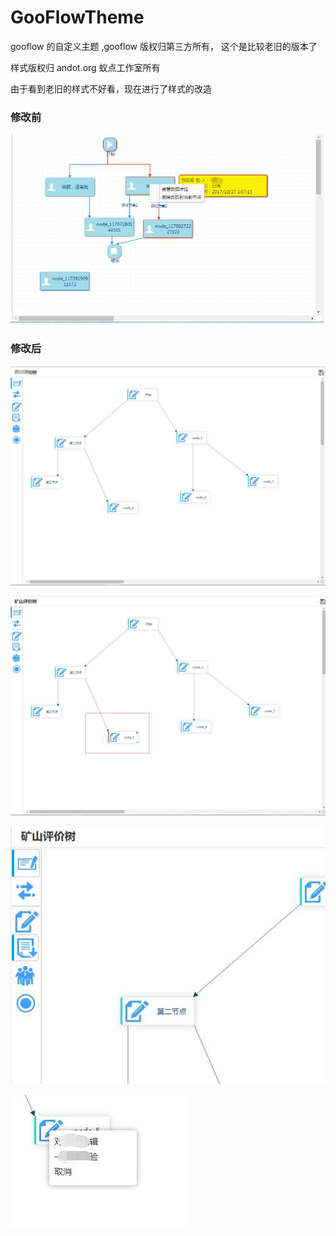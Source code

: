 # GooFlowTheme
gooflow 的自定义主题 ,gooflow 版权归第三方所有， 这个是比较老旧的版本了

样式版权归 andot.org 蚁点工作室所有

由于看到老旧的样式不好看，现在进行了样式的改造

### 修改前

![美化前](https://github.com/andotorg/GooFlowTheme/blob/master/%E7%BE%8E%E5%8C%96%E5%89%8D.jpg)

### 修改后
![点击前样式](https://github.com/andotorg/GooFlowTheme/blob/master/%E7%82%B9%E5%87%BB%E5%89%8D%E6%A0%B7%E5%BC%8F.jpg)

![点击后样式](https://github.com/andotorg/GooFlowTheme/blob/master/%E7%82%B9%E5%87%BB%E5%90%8E%E7%9A%84%E6%A0%B7%E5%BC%8F.jpg)

![鼠标经过左侧菜单样式](https://github.com/andotorg/GooFlowTheme/blob/master/%E9%BC%A0%E6%A0%87%E7%BB%8F%E8%BF%87%E8%8F%9C%E5%8D%95.jpg)

![右键菜单样式](https://github.com/andotorg/GooFlowTheme/blob/master/%E5%8F%B3%E9%94%AE%E8%8F%9C%E5%8D%95.jpg)
